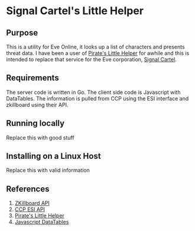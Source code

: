 # Signal Cartel's Little Helper

## Purpose

This is a utility for Eve Online, it looks up a list of characters and presents threat data. 
I have been a user of [Pirate's Little Helper](eve-plh.com) for awhile and this is
intended to replace that service for the Eve corporation, [Signal Cartel](http://www.eve-scout.com/signal-cartel/).

## Requirements

The server code is written in Go.  The client side
code is Javascript with DataTables.  The information is pulled from
CCP using the ESI interface and zkillboard using their API.

## Running locally

Replace this with good stuff

## Installing on a Linux Host

Replace this with valid information

## References

1. [ZKillboard API](https://github.com/zKillboard/zKillboard/wiki/API-(Statistics))
2. [CCP ESI API](https://esi.tech.ccp.is/latest/)
3. [Pirate's Little Helper](eve-plh.com)
4. [Javascript DataTables](https://datatables.net/)
